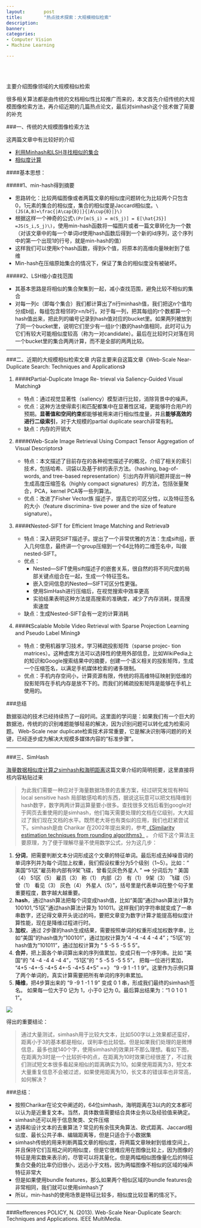 ```yaml
---
layout:       post
title:        "热点技术探索：大规模相似检索"
description: 
banner: 
categories: 
- Computer Vision
- Machine Learning

---
```


<br></br>

主要介绍图像领域的大规模相似检索

很多相关算法都是由传统的文档相似性比较推广而来的，本文首先介绍传统的大规模图像检索方法，再介绍近期的几篇热点论文，最后对simhash这个技术做了简要的补充

###一、传统的大规模图像检索方法

这两篇文章中有比较好的介绍

- [利用Minhash和LSH寻找相似的集合](http://www.cnblogs.com/bourneli/archive/2013/04/04/2999767.html)
- [相似度计算](http://blog.sina.com.cn/s/blog_6634c1410100w56x.html)

####基本思想：

#####1、min-hash得到摘要

- 思路转化：比较两幅图像或者两篇文章的相似度问题转化为比较两个只包含0，1元素的集合的相似度，集合的相似度是Jaccard相似度。`\(JS(A,B)=\frac{|A\cap{B}|}{|A\cup{B}|}\)`
- 根据这样一个神奇的公式`\(Pr[m(S_i) = m(S_j)] = E[\hat{JS}] =JS(S_i,S_j)\)`，使用min-hash函数将一幅图片或者一篇文章转化为一个数（对该文章中的每一个单词id使用hash函数后得到一个新的id序列，这个序列中的第一个出现1的行号，就是min-hash的值）
- 这样我们可以使用k个hash函数，得到k个值，将原本的高维向量映射到了低维
- Min-hash在压缩原始集合的情况下，保证了集合的相似度没有被破坏。

#####2、LSH缩小查找范围

- 其基本思路是将相似的集合聚集到一起，减小查找范围，避免比较不相似的集合
- 对每一列c（即每个集合）我们都计算出了n行minhash值，我们把这n个值均分成b组，每组包含相邻的r=n/b行。对于每一列，把其每组的r个数都算一个hash值出来，把此列的编号记录到hash值对应的bucket里。如果两列被放到了同一个bucket里，说明它们至少有一组(r个)数的hash值相同，此时可认为它们有较大可能相似度较高（称为一对candidate）。最后在比较时只对落在同一个bucket里的集合两两计算，而不是全部的两两比较。

---

###二、近期的大规模相似检索文章
内容主要来自这篇文章《Web-Scale Near-Duplicate Search: Techniques and Applications》

1. ####《Partial-Duplicate Image Re- trieval via Saliency-Guided Visual Matching》

	- 特点：通过视觉显著性（saliency）模型进行比较，消除背景中的噪声。
	- 优点：这种方法使得索引和匹配都集中在显著性区域，更能够符合用户的预期。**显著值和空间约束**都能够被用来进行相似性度量，并且**能够高效的进行二级索引**，对于大规模的partial duplicate search非常有利。
	- 缺点：内存的开销大

2. ####《Web-Scale Image Retrieval Using Compact Tensor Aggregation of Visual Descriptors》

	- 特点：本文描述了目前存在的各种视觉描述子的概况，介绍了相关的索引技术，包括哈希、词袋以及基于树的表示方法。（hashing, bag-of-words, and tree-based representation）引出内存开销问题并提出一种生成高度压缩签名（highly compact signatures）的方法，包括张量聚合，PCA，kernel PCA等一些列算法。
	- 优点：改进了Fisher Vector族 描述子，提高它的可区分性，以及特征签名的大小（feature discrimina- tive power and the size of feature signature）。

3. ####《Nested-SIFT for Efficient Image Matching and Retrieval》

	- 特点：深入研究SIFT描述子。提出了一个非常优雅的方法：生成sift组，嵌入几何信息，最终讲一个group压缩到一个64比特的二维签名中，叫做nested-SIFT。
	- 优点：
		- Nested—SIFT使用sift描述子的嵌套关系，很自然的将不同尺度的局部关键点组合在一起，生成一个特征签名。
		- 嵌入空间信息的Nested—SIFT可区分性更强。
		- 使用SimHash进行压缩后，在视觉搜索中效率更高
		- 实验结果表明这种方法提高搜索的准确度，减少了内存消耗，提高搜索速度
	- 缺点：生成Nested-SIFT会有一定的计算消耗

4. ####《Scalable Mobile Video Retrieval with Sparse Projection Learning and Pseudo Label Mining》

	- 特点：使用机器学习技术，学习稀疏投影矩阵（sparse projec- tion matrices）。这种虚席方法可以选择性的使用外部信息，比如WikiPedia上的知识和Google搜索结果中的摘要，创建一个语义相关的投影矩阵，生成一个压缩签名，以满足手机媒体检索的诸多限制。
	- 优点：手机内存空间小，计算资源有限，传统的将高维特征映射到低维的投影矩阵在手机内存是放不下的。而我们的稀疏投影矩阵是能够在手机上使用的。

###总结

数据驱动的技术已经持续热了一段时间。这里面的学问是：如果我们有一个巨大的数据池，传统的的识别难题能够轻易的解决，因为识别问题可以转化成为检索问题。
Web-Scale near duplicate检索技术非常重要，它是解决识别等问题的的关键，已经逐步成为解决大规模多媒体内容的“标准步骤”。

---

###三、SimHash

[海量数据相似度计算之simhash和海明距离](http://www.lanceyan.com/tech/arch/simhash_hamming_distance_similarity.html)这篇文章介绍的简明扼要，这里直接将核内容粘贴过来

> 为此我们需要一种应对于海量数据场景的去重方案，经过研究发现有种叫 local sensitive hash 局部敏感哈希的东西，据说这玩意可以把文档降维到hash数字，数字两两计算运算量要小很多。查找很多文档后看到google对于网页去重使用的是simhash，他们每天需要处理的文档在亿级别，大大超过了我们现在文档的水平。既然老大哥也有类似的应用，我们也赶紧尝试下。simhash是由 Charikar 在2002年提出来的，参考[《Similarity estimation techniques from rounding algorithms》](dl.acm.org/citation.cfm?id=509965) 。 介绍下这个算法主要原理，为了便于理解尽量不使用数学公式，分为这几步：

1. **分词**，把需要判断文本分词形成这个文章的特征单词。最后形成去掉噪音词的单词序列并为每个词加上权重，我们假设权重分为5个级别（1~5）。比如：“ 美国“51区”雇员称内部有9架飞碟，曾看见灰色外星人 ” ==> 分词后为 “ 美国（4） 51区（5） 雇员（3） 称（1） 内部（2） 有（1） 9架（3） 飞碟（5） 曾（1） 看见（3） 灰色（4） 外星人（5）”，括号里是代表单词在整个句子里重要程度，数字越大越重要。
2. **hash**，通过hash算法把每个词变成hash值，比如“美国”通过hash算法计算为 100101,“51区”通过hash算法计算为 101011。这样我们的字符串就变成了一串串数字，还记得文章开头说过的吗，要把文章变为数字计算才能提高相似度计算性能，现在是降维过程进行时。
3. **加权**，通过 2步骤的hash生成结果，需要按照单词的权重形成加权数字串，比如“美国”的hash值为“100101”，通过加权计算为“4 -4 -4 4 -4 4”；“51区”的hash值为“101011”，通过加权计算为 “ 5 -5 5 -5 5 5”。
4. **合并**，把上面各个单词算出来的序列值累加，变成只有一个序列串。比如 “美国”的 “4 -4 -4 4 -4 4”，“51区”的 “ 5 -5 5 -5 5 5”， 把每一位进行累加， “4+5 -4+-5 -4+5 4+-5 -4+5 4+5” ==》 “9 -9 1 -1 1 9”。这里作为示例只算了两个单词的，真实计算需要把所有单词的序列串累加。
5. **降维**，把4步算出来的 “9 -9 1 -1 1 9” 变成 0 1 串，形成我们最终的simhash签名。 如果每一位大于0 记为 1，小于0 记为 0。最后算出结果为：“1 0 1 0 1 1”。

![](http://www.lanceyan.com/wp-content/uploads/2013/08/simhash.png)

得出的重要结论：

> 通过大量测试，simhash用于比较大文本，比如500字以上效果都还蛮好，距离小于3的基本都是相似，误判率也比较低。但是如果我们处理的是微博信息，最多也就140个字，使用simhash的效果并不那么理想。看如下图，在距离为3时是一个比较折中的点，在距离为10时效果已经很差了，不过我们测试短文本很多看起来相似的距离确实为10。如果使用距离为3，短文本大量重复信息不会被过滤，如果使用距离为10，长文本的错误率也非常高，如何解决？

###总结：

- 按照Charikar在论文中阐述的，64位simhash，海明距离在3以内的文本都可以认为是近重复文本。当然，具体数值需要结合具体业务以及经验值来确定。 
- simhash还可以用于信息聚类、文件压缩
- 选择和设计文本的去重算法？常见的有余弦夹角算法、欧式距离、Jaccard相似度、最长公共子串、编辑距离等，但是只适合于小数据集
- simhash传统的用来判断两篇文章的相似度，将两篇文章映射到低维空间上，并且保持它们互相之间的相似度，但是它很难应用在图像比较上，因为图像的特征是用实数来表示的，尽管可以将其量化，但是两幅相似图像量化后的特征集合交叠的比率仍旧很小，远远小于文档，因为两幅图像不相似的区域的噪声特征非常大
- 但是如果使用bundle features，那么如果两个相似区域的bundle features会非常相同，我们就可以使用simhash了
- 所以，min-hash的使用场景是特征比较多，相似度比较显著的情况下。

---
###Refferences
POLICY, N. (2013). Web-Scale Near-Duplicate Search: Techniques and Applications. IEEE MultiMedia.